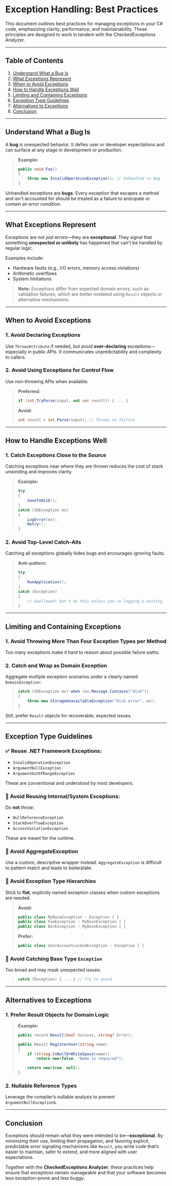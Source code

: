 # Exception Handling: Best Practices

This document outlines best practices for managing exceptions in your C# code, emphasizing clarity, performance, and maintainability. These principles are designed to work in tandem with the CheckedExceptions Analyzer.

---

## Table of Contents

1. [Understand What a Bug Is](#understand-what-a-bug-is)
2. [What Exceptions Represent](#what-exceptions-represent)
3. [When to Avoid Exceptions](#when-to-avoid-exceptions)
4. [How to Handle Exceptions Well](#how-to-handle-exceptions-well)
5. [Limiting and Containing Exceptions](#limiting-and-containing-exceptions)
6. [Exception Type Guidelines](#exception-type-guidelines)
7. [Alternatives to Exceptions](#alternatives-to-exceptions)
8. [Conclusion](#conclusion)

---

## Understand What a Bug Is

A **bug** is unexpected behavior. It defies user or developer expectations and can surface at any stage in development or production.

> **Example:**
>
> ```csharp
> public void Foo()
> {
>     throw new InvalidOperationException(); // Unhandled => Bug
> }
> ```

Unhandled exceptions are **bugs**. Every exception that escapes a method and isn't accounted for should be treated as a failure to anticipate or contain an error condition.

---

## What Exceptions Represent

Exceptions are not just errors—they are **exceptional**. They signal that something **unexpected or unlikely** has happened that can't be handled by regular logic.

Examples include:

* Hardware faults (e.g., I/O errors, memory access violations)
* Arithmetic overflows
* System limitations

> **Note:** Exceptions differ from expected domain errors, such as validation failures, which are better modeled using `Result` objects or alternative mechanisms.

---

## When to Avoid Exceptions

### 1. Avoid Declaring Exceptions

Use `ThrowsAttribute` if needed, but avoid **over-declaring** exceptions—especially in public APIs. It communicates unpredictability and complexity to callers.

### 2. Avoid Using Exceptions for Control Flow

Use non-throwing APIs when available:

> **Preferred:**
>
> ```csharp
> if (int.TryParse(input, out var result)) { ... }
> ```
>
> **Avoid:**
>
> ```csharp
> int result = int.Parse(input); // Throws on failure
> ```

---

## How to Handle Exceptions Well

### 1. Catch Exceptions Close to the Source

Catching exceptions near where they are thrown reduces the cost of stack unwinding and improves clarity.

> **Example:**
>
> ```csharp
> try
> {
>     SaveToDisk();
> }
> catch (IOException ex)
> {
>     LogError(ex);
>     Retry();
> }
> ```

### 2. Avoid Top-Level Catch-Alls

Catching all exceptions globally hides bugs and encourages ignoring faults.

> **Anti-pattern:**
>
> ```csharp
> try
> {
>     RunApplication();
> }
> catch (Exception)
> {
>     // Swallowed! Don't do this unless you're logging & exiting
> }
> ```

---

## Limiting and Containing Exceptions

### 1. Avoid Throwing More Than Four Exception Types per Method

Too many exceptions make it hard to reason about possible failure paths.

### 2. Catch and Wrap as Domain Exception

Aggregate multiple exception scenarios under a clearly named `DomainException`:

> ```csharp
> catch (IOException ex) when (ex.Message.Contains("disk"))
> {
>     throw new StorageUnavailableException("Disk error", ex);
> }
> ```

Still, prefer `Result` objects for recoverable, expected issues.

---

## Exception Type Guidelines

### ✅ Reuse .NET Framework Exceptions:

* `InvalidOperationException`
* `ArgumentNullException`
* `ArgumentOutOfRangeException`

These are conventional and understood by most developers.

### 🚫 Avoid Reusing Internal/System Exceptions:

Do **not** throw:

* `NullReferenceException`
* `StackOverflowException`
* `AccessViolationException`

These are meant for the runtime.

### 🚫 Avoid AggregateException

Use a custom, descriptive wrapper instead. `AggregateException` is difficult to pattern match and leads to boilerplate.

### 🚫 Avoid Exception Type Hierarchies

Stick to **flat**, explicitly named exception classes when custom exceptions are needed.

> **Avoid:**
>
> ```csharp
> public class MyBaseException : Exception { }
> public class FooException : MyBaseException { }
> public class BarException : MyBaseException { }
> ```
>
> **Prefer:**
>
> ```csharp
> public class UserAccountLockedException : Exception { }
> ```

### 🚫 Avoid Catching Base Type `Exception`

Too broad and may mask unexpected issues:

> ```csharp
> catch (Exception) { ... } // Try to avoid
> ```

---

## Alternatives to Exceptions

### 1. Prefer Result Objects for Domain Logic

> **Example:**
>
> ```csharp
> public record Result(bool Success, string? Error);
>
> public Result RegisterUser(string name)
> {
>     if (string.IsNullOrWhiteSpace(name))
>         return new(false, "Name is required");
>
>     return new(true, null);
> }
> ```

### 2. Nullable Reference Types

Leverage the compiler’s nullable analysis to prevent `ArgumentNullException`s.

---

## Conclusion

Exceptions should remain what they were intended to be—**exceptional**. By minimizing their use, limiting their propagation, and favoring explicit, predictable error signaling mechanisms like `Result`, you write code that’s easier to maintain, safer to extend, and more aligned with user expectations.

Together with the **CheckedExceptions Analyzer**, these practices help ensure that exceptions remain manageable and that your software becomes less exception-prone and less buggy.
